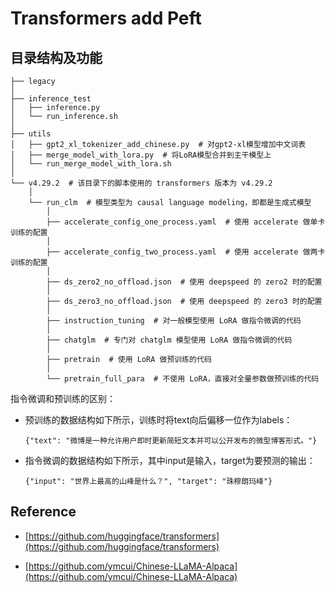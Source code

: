 # Transformers add Peft

## 目录结构及功能

```
├── legacy
│
├── inference_test
│   ├── inference.py
│   └── run_inference.sh
│
├── utils
│   ├── gpt2_xl_tokenizer_add_chinese.py  # 对gpt2-xl模型增加中文词表
│   ├── merge_model_with_lora.py  # 将LoRA模型合并到主干模型上
│   └── run_merge_model_with_lora.sh
│
└── v4.29.2  # 该目录下的脚本使用的 transformers 版本为 v4.29.2
    │
    └── run_clm  # 模型类型为 causal language modeling，即都是生成式模型
        │
        ├── accelerate_config_one_process.yaml  # 使用 accelerate 做单卡训练的配置
        │
        ├── accelerate_config_two_process.yaml  # 使用 accelerate 做两卡训练的配置
        │
        ├── ds_zero2_no_offload.json  # 使用 deepspeed 的 zero2 时的配置
        │
        ├── ds_zero3_no_offload.json  # 使用 deepspeed 的 zero3 时的配置
        │
        ├── instruction_tuning  # 对一般模型使用 LoRA 做指令微调的代码
        │
        ├── chatglm  # 专门对 chatglm 模型使用 LoRA 做指令微调的代码
        │
        ├── pretrain  # 使用 LoRA 做预训练的代码
        │
        └── pretrain_full_para  # 不使用 LoRA，直接对全量参数做预训练的代码
```

指令微调和预训练的区别：

* 预训练的数据结构如下所示，训练时将text向后偏移一位作为labels：

    ```
    {"text": "微博是一种允许用户即时更新简短文本并可以公开发布的微型博客形式。"}
    ```

* 指令微调的数据结构如下所示，其中input是输入，target为要预测的输出：

    ```
    {"input": "世界上最高的山峰是什么？", "target": "珠穆朗玛峰"}
    ```

## Reference

* [https://github.com/huggingface/transformers](https://github.com/huggingface/transformers)

* [https://github.com/ymcui/Chinese-LLaMA-Alpaca](https://github.com/ymcui/Chinese-LLaMA-Alpaca)
